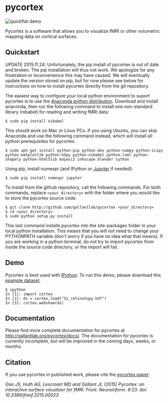 pycortex
========
![quickflat demo](https://raw.github.com/jamesgao/pycortex/master/docs/wn_med.png)

Pycortex is a software that allows you to visualize fMRI or other volumetric mapping data on cortical surfaces.

Quickstart
----------
UPDATE 2015.11.24: Unfortunately, the pip install of pycortex is out of date and broken. The pip installation will thus not work. We apologize for any frustration or inconvenience this may have caused. We will eventually update the version stored on pip, but for now please see below for instructions on how to install pycortex directly from the git repository. 

The easiest way to configure your local python environment to suport pycortex is to use the [Anaconda python distribution](https://store.continuum.io/cshop/anaconda/). Download and install anaconda, then run the following command to install one non-standard library (nibabel) for reading and writing fMRI data:

```
$ sudo pip install nibabel 
```

This should work on Mac or Linux PCs. If you using Ubuntu, you can skip Anaconda and use the following command instead, which will install all python prerequisites for pycortex.

```
$ sudo apt-get install python-pip python-dev python-numpy python-scipy python-matplotlib python-h5py python-nibabel python-lxml python-shapely python-html5lib mayavi2 inkscape blender cython
```

Using pip, install numexpr (and IPython or [Jupyter](https://jupyter.readthedocs.io/en/latest/install.html) if needed):
```
$ sudo pip install numexpr jupyter 
```

To install from the github repository, call the following commands. For both commands, replace `<your_directory>` with the folder where you would like to store the pycortex source code.

```
$ git clone http://github.com/gallantlab/pycortex <your_directory> 
$ cd <your_directory>
$ sudo python setup.py install
```

This last command installs pycortex into the site-packages folder in your local python installation. This means that you will not need to change your PYTHONPATH variable (don't worry if you have no idea what that means). If you are working in a python terminal, do not try to import pycortex from inside the source code directory, or the import will fail. 

Demo
----
Pycortex is best used with [IPython](http://www.ipython.org/). To run this demo, please download this [example dataset](http://gallantlab.org/pycortex/S1_retinotopy.hdf).

```
$ ipython
In [1]: import cortex
In [2]: ds = cortex.load("S1_retinotopy.hdf")
In [3]: cortex.webshow(ds)
```

Documentation
-------------
Please find more complete documentation for pycortex at http://gallantlab.org/pycortex/docs/. The documentation for pycortex is currently incomplete, but will be improved in the coming days, weeks, or months.

Citation
--------
If you use pycortex in published work, please cite the [pycortex paper](http://dx.doi.org/10.3389/fninf.2015.00023):

_Gao JS, Huth AG, Lescroart MD and Gallant JL (2015) Pycortex: an interactive surface visualizer for fMRI. Front. Neuroinform. 9:23. doi: 10.3389/fninf.2015.00023_
